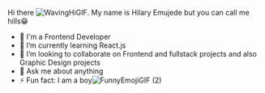 Hi there ![WavingHiGIF](https://user-images.githubusercontent.com/104493382/197021355-170979e3-9e3b-4ad6-a692-bdcbe0b53b7d.gif). My name is Hilary Emujede but you can call me hills😁
- 🔭 I'm a Frontend Developer
- 🌱 I’m currently learning React.js
- 👯 I’m looking to collaborate on Frontend and fullstack projects and also Graphic Design projects
- 💬 Ask me about anything
- ⚡ Fun fact: I am a boy![FunnyEmojiGIF (2)](https://user-images.githubusercontent.com/104493382/197021157-f4a35a2c-6e40-4965-b34e-2ac1b0ce3b64.gif)



